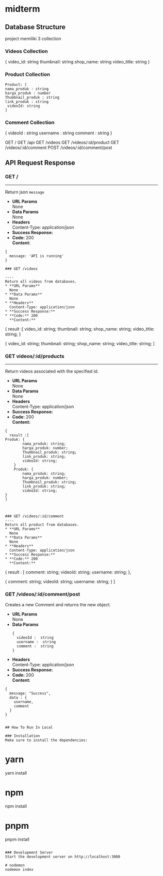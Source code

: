 # midterm
## Database Structure
project memiliki 3 collection
### Videos Collection
 {
 video_id: string
    thumbnail: string
    shop_name: string
    video_title: string
}
### Product Collection
    Product: [
    nama_produk : string
    harga_produk : number
    Thumbnail_produk : string
    link_produk : string
     videoId: string
    ]

### Comment Collection
   { 
   videoId : string
    username : string
    comment : string
    }

GET   /
GET   /api
GET   /videos
GET   /videos/:id/product
GET   /videos/:id/comment
POST  /videos/:id/comment/post


## API Request Response
### GET /

----
Return json `message `
* **URL Params**  
  None
* **Data Params**  
  None
* **Headers**  
  Content-Type: application/json  
* **Success Response:**  
* **Code:** 200  
  **Content:**  
```
{
  message: 'API is running'
}

### GET /videos

----
Return all videos from databases.
* **URL Params**  
  None
* **Data Params**  
  None
* **Headers**  
  Content-Type: application/json  
* **Success Response:**  
* **Code:** 200  
  **Content:**  
```
{
  result :[
  video_id: string;
    thumbnail: string;
    shop_name: string;
    video_title: string;
}

{
    video_id: string;
    thumbnail: string;
    shop_name: string;
    video_title: string;
    ]


### GET videos/:id/products

----
Return videos associated with the specified id.
* **URL Params**  
  None
* **Data Params**  
  None
* **Headers**  
  Content-Type: application/json  
* **Success Response:**  
* **Code:** 200  
  **Content:**  
```
{
  result :[
Produk: {
        nama_produk: string;
        harga_produk: number;
        Thumbnail_produk: string;
        link_produk: string;
        videoId: string;
    }
    Produk: {
        nama_produk: string;
        harga_produk: number;
        Thumbnail_produk: string;
        link_produk: string;
        videoId: string;
}
]



### GET /videos/:id/comment
----
Return all product from databases.
* **URL Params**  
  None
* **Data Params**  
  None
* **Headers**  
  Content-Type: application/json  
* **Success Response:**  
* **Code:** 200  
  **Content:**  
```
{
  result : [
    comment: string;
    videoId: string;
    username: string;
},

{
    comment: string;
    videoId: string;
    username: string;
}
]



### GET /videos/:id/comment/post

Creates a new Comment and returns the new object.
* **URL Params**  
  None
* **Data Params**  
  ```
  {
    videoId :  string
    username :  string
    comment :  string
  }
  ```
* **Headers**  
  Content-Type: application/json  
* **Success Response:**  
* **Code:** 200  
  **Content:**  
```
{
  message: "Success",
  data : {
    username,
    comment
  }
}


## How To Run In Local

### Installation
Make sure to install the dependencies:
```
# yarn
yarn install

# npm
npm install

# pnpm
pnpm install

```

### Development Server
Start the development server on http://localhost:3000

# nodemon
nodemon index

